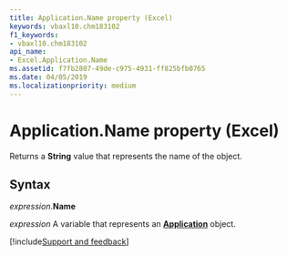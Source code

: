 ```yaml
---
title: Application.Name property (Excel)
keywords: vbaxl10.chm183102
f1_keywords:
- vbaxl10.chm183102
api_name:
- Excel.Application.Name
ms.assetid: f7fb2807-49de-c975-4931-ff825bfb0765
ms.date: 04/05/2019
ms.localizationpriority: medium
---
```



# Application.Name property (Excel)

Returns a **String** value that represents the name of the object.


## Syntax

_expression_.**Name**

_expression_ A variable that represents an **[Application](Excel.Application(object).md)** object.




[!include[Support and feedback](~/includes/feedback-boilerplate.md)]